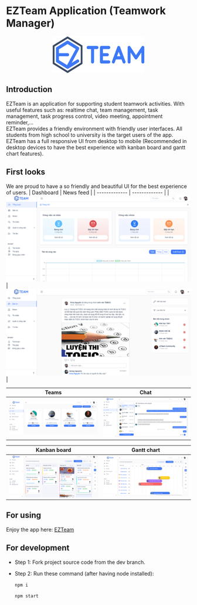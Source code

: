# EZTeam Application (Teamwork Manager)
<p align="center">
  <img width="250" height="100" src="https://github.com/teamworkmanagement/Client-Side/blob/main/public/images/introduction/ezteamlogo.svg">
</p>

## Introduction
EZTeam is an application for supporting student teamwork activities. With useful features such as: realtime chat, team management, task management, task progress control, video meeting, appointment reminder,...<br>
EZTeam provides a friendly environment with friendly user interfaces. All students from high school to university is the target users of the app.<br>
EZTeam has a full responsive UI from desktop to mobile (Recommended in desktop devices to have the best experience with kanban board and gantt chart features).

## First looks
We are proud to have a so friendly and beautiful UI for the best experience of users.
| Dashboard  | News feed |
| ------------- | ------------- |
| ![Dashboard](https://github.com/teamworkmanagement/Client-Side/blob/main/public/images/introduction/dashboard.png)  | ![Dashboard](https://github.com/teamworkmanagement/Client-Side/blob/main/public/images/introduction/post.png)   |

| Teams | Chat |
| :-: | :-:|
| ![Dashboard](https://github.com/teamworkmanagement/Client-Side/blob/main/public/images/introduction/team.png)   | ![Dashboard](https://github.com/teamworkmanagement/Client-Side/blob/main/public/images/introduction/chat.png)   |

| Kanban board | Gantt chart |
| :-: | :-:|
| ![Dashboard](https://github.com/teamworkmanagement/Client-Side/blob/main/public/images/introduction/kanban.png)   | ![Dashboard](https://github.com/teamworkmanagement/Client-Side/blob/main/public/images/introduction/gantt.png)   |


## For using
Enjoy the app here: [EZTeam](https://ezteam.tech)

## For development
- Step 1: Fork project source code from the dev branch.
- Step 2: Run these command (after having node installed):

  ```
  npm i
  ```
  ```
  npm start
  ```


